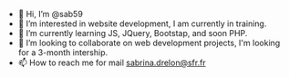 - 👋 Hi, I’m @sab59
- 👀 I’m interested in website development, I am currently in training.
- 🌱 I’m currently learning JS, JQuery, Bootstap, and soon PHP.
- 💞️ I’m looking to collaborate on web development projects, I'm looking for a 3-month intership.
- 📫 How to reach me for mail sabrina.drelon@sfr.fr

<!---
sab59/sab59 is a ✨ special ✨ repository because its `README.md` (this file) appears on your GitHub profile.
You can click the Preview link to take a look at your changes.
--->
